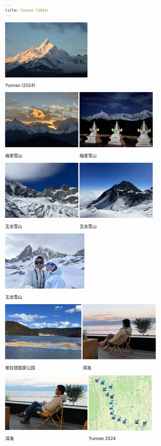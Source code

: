 ```yaml
---
title: Yunnan (2024)
---
```



<div id="banner">
	<div class="inline-block" style="display:inline-block;"><a href="Meili_snow_mountains.jpg"><img src="Meili_snow_mountains.jpg" style="height: 180px;"></a><div><p>Yunnan (2024)</p></div></div>
	<div class="inline-block" style="display:inline-block;"><a href="Meili_snow_mountains_3.jpg"><img src="Meili_snow_mountains_3.jpg" style="height: 180px;"></a><div><p>梅里雪山</p></div></div>
	<div class="inline-block" style="display:inline-block;"><a href="Meili_snow_mountains_4.jpg"><img src="Meili_snow_mountains_4.jpg" style="height: 180px;"></a><div><p>梅里雪山</p></div></div>
	<div class="inline-block" style="display:inline-block;"><a href="Yulong_snow_mountain_2.jpg"><img src="Yulong_snow_mountain_2.jpg" style="height: 180px;"></a><div><p>玉龙雪山</p></div></div>
	<div class="inline-block" style="display:inline-block;"><a href="Yulong_snow_mountain.jpg"><img src="Yulong_snow_mountain.jpg" style="height: 180px;"></a><div><p>玉龙雪山</p></div></div>
	<div class="inline-block" style="display:inline-block;"><a href="Yulong_snow_mountain_3.jpg"><img src="Yulong_snow_mountain_3.jpg" style="height: 180px;"></a><div><p>玉龙雪山</p></div></div>
	<div class="inline-block" style="display:inline-block;"><a href="Pudacuo_Natioal_Park_1.jpg"><img src="Pudacuo_Natioal_Park_1.jpg" style="height: 180px;"></a><div><p>普拉错国家公园</p></div></div>
	<div class="inline-block" style="display:inline-block;"><a href="Erhai_Shan.jpg"><img src="Erhai_Shan.jpg" style="height: 180px;"></a><div><p>洱海</p></div></div>
	<div class="inline-block" style="display:inline-block;"><a href="Erhai_Weizhi.jpg"><img src="Erhai_Weizhi.jpg" style="height: 180px;"></a><div><p>洱海</p></div></div>
	<div class="inline-block" style="display:inline-block;"><a href="Yunnan_2024.jpg"><img src="Yunnan_2024.jpg" style="height: 180px;"></a><div><p>Yunnan 2024</p></div></div>
</div>


